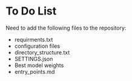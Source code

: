 # To Do List

Need to add the following files to the repository:

- requirments.txt
- configuration files
- directory_structure.txt
- SETTINGS.json
- Best model weights
- entry_points.md
